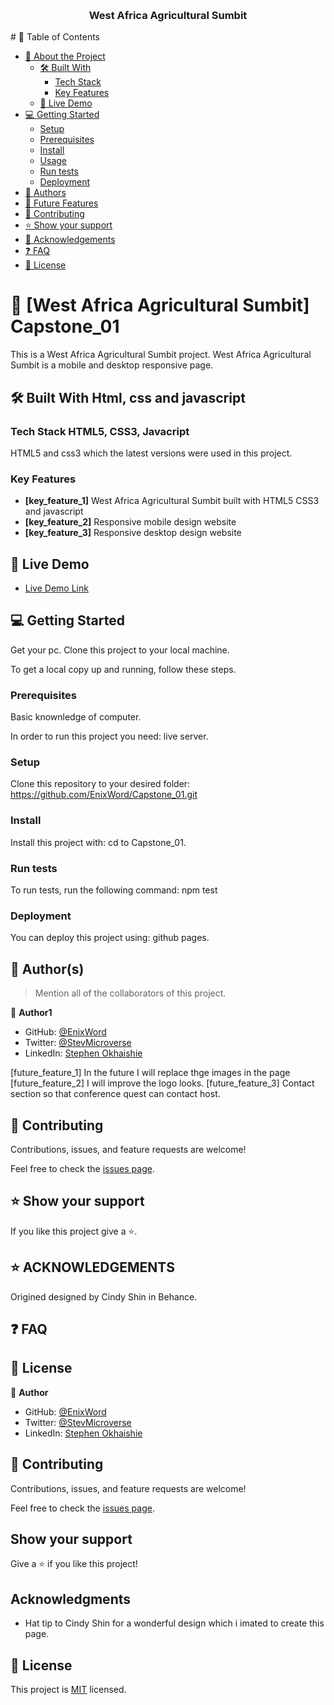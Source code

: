 <a name="West Africa Agricultural Sumbit"></a>
<div align="center">
  <br/>
  <h3><b>West Africa Agricultural Sumbit</b></h3>
</div>
# 📗 Table of Contents

- [📖 About the Project](#about-project)
  - [🛠 Built With](#built-with)
    - [Tech Stack](#tech-stack)
    - [Key Features](#key-features)
  - [🚀 Live Demo](#live-demo)
- [💻 Getting Started](#getting-started)
  - [Setup](#setup)
  - [Prerequisites](#prerequisites)
  - [Install](#install)
  - [Usage](#usage)
  - [Run tests](#run-tests)
  - [Deployment](#triangular_flag_on_post-deployment)
- [👥 Authors](#authors)
- [🔭 Future Features](#future-features)
- [🤝 Contributing](#contributing)
- [⭐️ Show your support](#support)
- [🙏 Acknowledgements](#acknowledgements)
- [❓ FAQ](#faq)
- [📝 License](#license)

# 📖 [West Africa Agricultural Sumbit] <a name="Capstone_01">Capstone_01</a>

This is a West Africa Agricultural Sumbit  project.
West Africa Agricultural Sumbit is a mobile and desktop responsive page.

## 🛠 Built With <a name="built-with">Html, css and javascript</a>

### Tech Stack <a name="tech-stack">HTML5, CSS3, Javacript</a>

HTML5 and css3 which the latest versions were used in this project.

<!-- Features -->

### Key Features <a name="key-features"></a>

- **[key_feature_1]** West Africa Agricultural Sumbit built with HTML5 CSS3 and javascript
- **[key_feature_2]** Responsive mobile design website
- **[key_feature_3]** Responsive desktop design website

<!-- LIVE DEMO -->

## 🚀 Live Demo <a name="live-demo"></a>

- [Live Demo Link](https://enixword.github.io/Capstone_01/)

<!-- GETTING STARTED -->

## 💻 Getting Started <a name="getting-started"></a>

 Get your pc.
 Clone this project to your local machine. 

To get a local copy up and running, follow these steps.

### Prerequisites
Basic knownledge of computer.

In order to run this project you need:
live server.

### Setup

Clone this repository to your desired folder:
https://github.com/EnixWord/Capstone_01.git

### Install

Install this project with:
cd to Capstone_01.

### Run tests

To run tests, run the following command:
npm test

### Deployment

You can deploy this project using:
github pages.

<!-- AUTHORS -->

## 👥 Author(s) <a name="authors"></a>

> Mention all of the collaborators of this project.

👤 **Author1**

- GitHub: [@EnixWord](https://github.com/EnixWord)
- Twitter: [@StevMicroverse](https://twitter.com/StevMicroverse)
- LinkedIn: [Stephen Okhaishie](https://www.linkedin.com/in/stephen-okhaishie-3baa19255/)

<!-- CONTRIBUTING -->


<!-- Future Features--->
[future_feature_1] In the future I will replace thge images in the page
[future_feature_2] I will improve the logo looks.
[future_feature_3] Contact section so that conference quest can contact host.

## 🤝 Contributing <a name="contributing"></a>

Contributions, issues, and feature requests are welcome!

Feel free to check the [issues page](https://github.com/EnixWord/Capstone_01/issues).

<!-- SUPPORT -->

## ⭐️ Show your support <a name="support"></a>

If you like this project give a ⭐️.


<!-- ACKNOWLEDGEMENTS -->

## ⭐️ ACKNOWLEDGEMENTS <a name="Cindy Shin"></a>

Origined designed by Cindy Shin in Behance.

<!-- FAQ (optional) -->

## ❓ FAQ <a name="faq"></a>



<!-- LICENSE -->

## 📝 License <a name="license"></a>

👤 **Author**

- GitHub: [@EnixWord](https://github.com/EnixWord)
- Twitter: [@StevMicroverse](https://twitter.com/StevMicroverse)
- LinkedIn: [Stephen Okhaishie](https://www.linkedin.com/in/stephen-okhaishie-3baa19255/)

## 🤝 Contributing

Contributions, issues, and feature requests are welcome!

Feel free to check the [issues page](../../issues/).

## Show your support

Give a ⭐️ if you like this project!

## Acknowledgments

- Hat tip to Cindy Shin for a wonderful design which i imated to create this page.

## 📝 License

This project is [MIT](./MIT.md) licensed.
